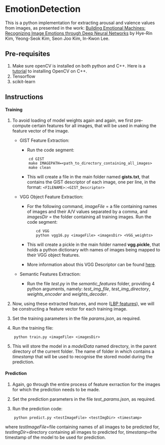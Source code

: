 # EmotionDetection

This is a python implementation for extracting arousal and valence values from images, as presented in the work: 
[Building Emotional Machines: Recognizing Image Emotions through Deep Neural Networks](https://arxiv.org/pdf/1705.07543.pdf) by Hye-Rin Kim, Yeong-Seok Kim, Seon Joo Kim, In-Kwon Lee. 

## Pre-requisites

1. Make sure openCV is installed on both python and C++. 
Here is a [tutorial](http://www.codebind.com/cpp-tutorial/install-opencv-ubuntu-cpp/) to installing OpenCV on C++.
2. Tensorflow 
3. scikit-learn 

## Instructions

#### Training

1. To avoid loading of model weights again and again, we first pre-compute certain features for all images, that will be used in making the feature vector of the image. 
	- GIST Feature Extraction: 
		- Run the code segment:  

		``` 
			cd GIST 
			make IMAGEPATH=<path_to_directory_containing_all_images>
			make clean
		```	
		
		- This will create a file in the main folder named **gists.txt**, that contains the GIST descriptor of each image, one per line, in the format:
			`<FILENAME>:<GIST_Descriptor>`
	- VGG Object Feature Extraction:
		- For the following command, *imageFile* = a file containing names of images and their A/V values separated by a comma, and *imagesDir* = the folder containing all training images. Run the code segment:

			```
				cd VGG
				python vgg16.py <imageFile> <imagesDir> <VGG_weights>
			```

		- This will create a pickle in the main folder named **vgg.pickle**, that holds a python dictionary with names of images being mapped to their VGG object features.
		- More information about this VGG Descriptor can be found [here](http://www.cs.toronto.edu/~frossard/post/vgg16/).
	- Semantic Features Extraction:
		- Run the file _test.py_ in the _semantic_features_  folder, providing 4 python arguments, namely: *test_img_file*, *test_img_directory*, *weights_encoder* and *weights_decoder*.   

2. Now, using these extracted features, and more ([LBP features](https://www.pyimagesearch.com/2015/12/07/local-binary-patterns-with-python-opencv/
)), we will be constructing a feature vector for each training image. 

3. Set the training parameters in the file _params.json_, as required. 

4. Run the training file:
```
	python train.py <imageFile> <imagesDir>
```

5. This will store the model in a *modelData* named directory, in the parent directory of the current folder. The name of folder in which contains a *timestamp* that will be used to recognise the stored model during the prediction. 

#### Prediction

1. Again, go through the entire process of feature exrraction for the images for which the prediction needs to be made. 

2. Set the prediction parameters in the file _test_params.json_, as required. 

2. Run the prediction code:
```
	python predict.py <testImageFile> <testImgDir> <timestamp>
```
where *testImageFile*=file containing names of all images to be predicted for, *testImgDir*=directory containing all images to predicted for, *timestamp*=the timestamp of the model to be used for prediction. 